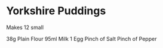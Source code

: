 # Yorkshire Puddings

Makes 12 small

38g Plain Flour
95ml Milk
1 Egg
Pinch of Salt
Pinch of Pepper

